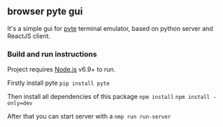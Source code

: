 ## browser pyte gui

It's a simple gui for [pyte](https://github.com/selectel/pyte) terminal emulator, based on python server and ReactJS client.

### Build and run instructions

Project requires [Node.js](https://nodejs.org/) v6.9+ to run.

Firstly install pyte 
`pip install pyte`

Then install all dependencies of this package 
`npm install`
`npm install -only=dev`

After that you can start server with a `nmp run run-server`